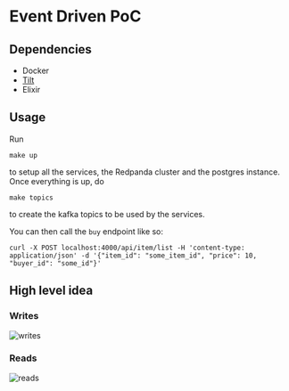 # Event Driven PoC

## Dependencies

- Docker
- [Tilt](https://tilt.dev/)
- Elixir

## Usage

Run

```
make up
```

to setup all the services, the Redpanda cluster and the postgres instance. Once everything is up, do

```
make topics
```

to create the kafka topics to be used by the services.

You can then call the `buy` endpoint like so:

```
curl -X POST localhost:4000/api/item/list -H 'content-type: application/json' -d '{"item_id": "some_item_id", "price": 10, "buyer_id": "some_id"}'
```

## High level idea

### Writes
![writes](https://user-images.githubusercontent.com/49622509/168887448-316b537c-8909-4d82-8821-b4f661a54d0a.png)

### Reads
![reads](https://user-images.githubusercontent.com/49622509/168884498-763a1bdf-bf69-4b14-9d4e-fdedf4d8cb78.png)
